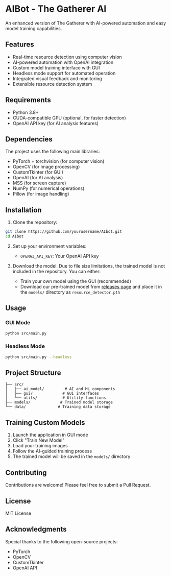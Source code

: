 # AIBot - The Gatherer AI

An enhanced version of The Gatherer with AI-powered automation and easy model training capabilities.

## Features

- Real-time resource detection using computer vision
- AI-powered automation with OpenAI integration
- Custom model training interface with GUI
- Headless mode support for automated operation
- Integrated visual feedback and monitoring
- Extensible resource detection system

## Requirements

- Python 3.8+
- CUDA-compatible GPU (optional, for faster detection)
- OpenAI API key (for AI analysis features)

## Dependencies

The project uses the following main libraries:
- PyTorch + torchvision (for computer vision)
- OpenCV (for image processing)
- CustomTkinter (for GUI)
- OpenAI (for AI analysis)
- MSS (for screen capture)
- NumPy (for numerical operations)
- Pillow (for image handling)

## Installation

1. Clone the repository:
```bash
git clone https://github.com/yourusername/AIbot.git
cd AIbot
```

2. Set up your environment variables:
   - `OPENAI_API_KEY`: Your OpenAI API key

3. Download the model:
   Due to file size limitations, the trained model is not included in the repository.
   You can either:
   - Train your own model using the GUI (recommended)
   - Download our pre-trained model from [releases page](https://github.com/yourusername/AIbot/releases)
   and place it in the `models/` directory as `resource_detector.pth`

## Usage

### GUI Mode
```bash
python src/main.py
```

### Headless Mode
```bash
python src/main.py --headless
```

## Project Structure

```
├── src/
│   ├── ai_model/         # AI and ML components
│   ├── gui/             # GUI interfaces
│   └── utils/           # Utility functions
├── models/             # Trained model storage
└── data/              # Training data storage
```

## Training Custom Models

1. Launch the application in GUI mode
2. Click "Train New Model"
3. Load your training images
4. Follow the AI-guided training process
5. The trained model will be saved in the `models/` directory

## Contributing

Contributions are welcome! Please feel free to submit a Pull Request.

## License

MIT License

## Acknowledgments

Special thanks to the following open-source projects:
- PyTorch
- OpenCV
- CustomTkinter
- OpenAI API